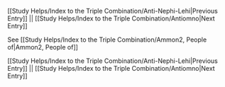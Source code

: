 [[Study Helps/Index to the Triple Combination/Anti-Nephi-Lehi|Previous Entry]]  ||  [[Study Helps/Index to the Triple Combination/Antiomno|Next Entry]]

 See [[Study Helps/Index to the Triple Combination/Ammon2, People of|Ammon2, People of]]

[[Study Helps/Index to the Triple Combination/Anti-Nephi-Lehi|Previous Entry]]  ||  [[Study Helps/Index to the Triple Combination/Antiomno|Next Entry]]